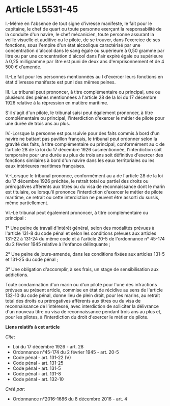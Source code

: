 # Article L5531-45

I.-Même en l'absence de tout signe d'ivresse manifeste, le fait pour le capitaine, le chef de quart ou toute personne
exerçant la responsabilité de la conduite d'un navire, le chef mécanicien, toute personne assurant la veille visuelle et
auditive ou le pilote, de se trouver, dans l'exercice de ses fonctions, sous l'empire d'un état alcoolique caractérisé par
une concentration d'alcool dans le sang égale ou supérieure à 0,50 gramme par litre ou par une concentration d'alcool dans
l'air expiré égale ou supérieure à 0,25 milligramme par litre est puni de deux ans d'emprisonnement et de 4 500 € d'amende. 

II.-Le fait pour les personnes mentionnées au I d'exercer leurs fonctions en état d'ivresse manifeste est puni des mêmes
peines. 

III.-Le tribunal peut prononcer, à titre complémentaire ou principal, une ou plusieurs des peines mentionnées à l'article 28
de la loi du 17 décembre 1926 relative à la répression en matière maritime. 

S'il s'agit d'un pilote, le tribunal saisi peut également prononcer, à titre complémentaire ou principal, l'interdiction
d'exercer le métier de pilote pour une durée de trois ans au plus. 

IV.-Lorsque la personne est poursuivie pour des faits commis à bord d'un navire ne battant pas pavillon français, le tribunal
peut ordonner selon la gravité des faits, à titre complémentaire ou principal, conformément au c de l'article 28 de la loi du
17 décembre 1926 susmentionnée, l'interdiction soit temporaire pour une durée au plus de trois ans soit définitive d'exercer
des fonctions similaires à bord d'un navire dans les eaux territoriales ou les eaux intérieures maritimes françaises. 

V.-Lorsque le tribunal prononce, conformément au a de l'article 28 de la loi du 17 décembre 1926 précitée, le retrait total
ou partiel des droits ou prérogatives afférents aux titres ou du visa de reconnaissance dont le marin est titulaire, ou
lorsqu'il prononce l'interdiction d'exercer le métier de pilote maritime, ce retrait ou cette interdiction ne peuvent être
assorti du sursis, même partiellement. 

VI.-Le tribunal peut également prononcer, à titre complémentaire ou principal : 

1° Une peine de travail d'intérêt général, selon des modalités prévues à l'article 131-8 du code pénal et selon les
conditions prévues aux articles 131-22 à 131-24 du même code et à l'article 20-5 de l'ordonnance n° 45-174 du 2 février 1945
relative à l'enfance délinquante ; 

2° Une peine de jours-amende, dans les conditions fixées aux articles 131-5 et 131-25 du code pénal ; 

3° Une obligation d'accomplir, à ses frais, un stage de sensibilisation aux addictions. 

Toute condamnation d'un marin ou d'un pilote pour l'une des infractions prévues au présent article, commise en état de
récidive au sens de l'article 132-10 du code pénal, donne lieu de plein droit, pour les marins, au retrait total des droits
ou prérogatives afférents aux titres ou du visa de reconnaissance de l'intéressé, avec interdiction de solliciter la
délivrance d'un nouveau titre ou visa de reconnaissance pendant trois ans au plus et, pour les pilotes, à l'interdiction du
droit d'exercer le métier de pilote.

**Liens relatifs à cet article**

_Cite_:

  - Loi du 17 décembre 1926 - art. 28
  - Ordonnance n°45-174 du 2 février 1945 - art. 20-5
  - Code pénal - art. 131-22 (V)
  - Code pénal - art. 131-25
  - Code pénal - art. 131-5
  - Code pénal - art. 131-8
  - Code pénal - art. 132-10

_Créé par_:

  - Ordonnance n°2016-1686 du 8 décembre 2016 - art. 4
